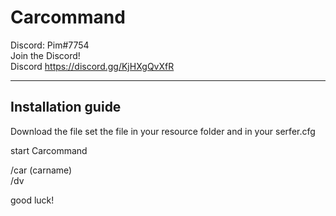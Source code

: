 # Carcommand

Discord: Pim#7754       
Join the Discord!                                                                    
Discord https://discord.gg/KjHXgQvXfR

--------------------------------------------------------
## Installation guide

Download the file
set the file in your resource folder
and in your serfer.cfg

start Carcommand


/car (carname)                                                      
/dv

good luck!
